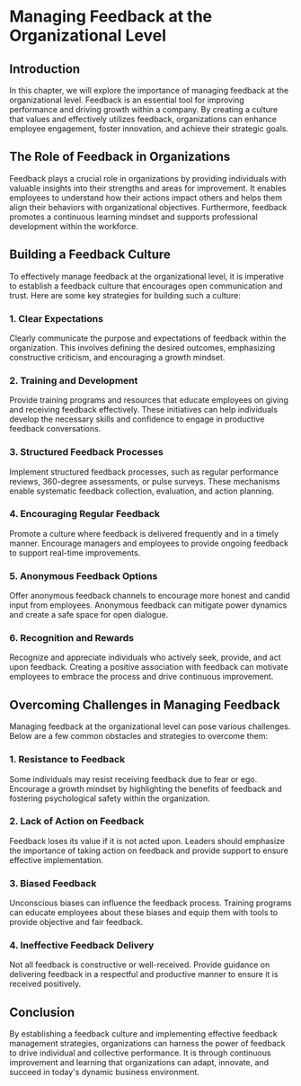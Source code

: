 Managing Feedback at the Organizational Level
======================================================

Introduction
------------

In this chapter, we will explore the importance of managing feedback at the organizational level. Feedback is an essential tool for improving performance and driving growth within a company. By creating a culture that values and effectively utilizes feedback, organizations can enhance employee engagement, foster innovation, and achieve their strategic goals.

The Role of Feedback in Organizations
-------------------------------------

Feedback plays a crucial role in organizations by providing individuals with valuable insights into their strengths and areas for improvement. It enables employees to understand how their actions impact others and helps them align their behaviors with organizational objectives. Furthermore, feedback promotes a continuous learning mindset and supports professional development within the workforce.

Building a Feedback Culture
---------------------------

To effectively manage feedback at the organizational level, it is imperative to establish a feedback culture that encourages open communication and trust. Here are some key strategies for building such a culture:

### 1. Clear Expectations

Clearly communicate the purpose and expectations of feedback within the organization. This involves defining the desired outcomes, emphasizing constructive criticism, and encouraging a growth mindset.

### 2. Training and Development

Provide training programs and resources that educate employees on giving and receiving feedback effectively. These initiatives can help individuals develop the necessary skills and confidence to engage in productive feedback conversations.

### 3. Structured Feedback Processes

Implement structured feedback processes, such as regular performance reviews, 360-degree assessments, or pulse surveys. These mechanisms enable systematic feedback collection, evaluation, and action planning.

### 4. Encouraging Regular Feedback

Promote a culture where feedback is delivered frequently and in a timely manner. Encourage managers and employees to provide ongoing feedback to support real-time improvements.

### 5. Anonymous Feedback Options

Offer anonymous feedback channels to encourage more honest and candid input from employees. Anonymous feedback can mitigate power dynamics and create a safe space for open dialogue.

### 6. Recognition and Rewards

Recognize and appreciate individuals who actively seek, provide, and act upon feedback. Creating a positive association with feedback can motivate employees to embrace the process and drive continuous improvement.

Overcoming Challenges in Managing Feedback
------------------------------------------

Managing feedback at the organizational level can pose various challenges. Below are a few common obstacles and strategies to overcome them:

### 1. Resistance to Feedback

Some individuals may resist receiving feedback due to fear or ego. Encourage a growth mindset by highlighting the benefits of feedback and fostering psychological safety within the organization.

### 2. Lack of Action on Feedback

Feedback loses its value if it is not acted upon. Leaders should emphasize the importance of taking action on feedback and provide support to ensure effective implementation.

### 3. Biased Feedback

Unconscious biases can influence the feedback process. Training programs can educate employees about these biases and equip them with tools to provide objective and fair feedback.

### 4. Ineffective Feedback Delivery

Not all feedback is constructive or well-received. Provide guidance on delivering feedback in a respectful and productive manner to ensure it is received positively.

Conclusion
----------

By establishing a feedback culture and implementing effective feedback management strategies, organizations can harness the power of feedback to drive individual and collective performance. It is through continuous improvement and learning that organizations can adapt, innovate, and succeed in today's dynamic business environment.
